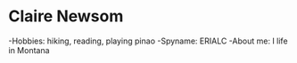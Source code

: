 # Claire Newsom

-Hobbies: hiking, reading, playing pinao
-Spyname: ERIALC
-About me: I life in Montana

